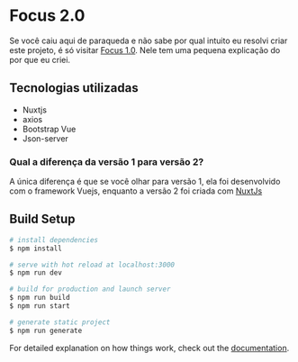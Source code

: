# Focus 2.0
Se você caiu aqui de paraqueda e não sabe por qual intuito eu resolvi criar este projeto, é só visitar [Focus 1.0](https://github.com/RodrigoVitor/Focus). Nele tem uma pequena explicação do por que eu criei.

## Tecnologias utilizadas
* Nuxtjs
* axios
* Bootstrap Vue
* Json-server

### Qual a diferença da versão 1 para versão 2?
A única diferença é que se você olhar para versão 1, ela foi desenvolvido com o framework Vuejs, enquanto a versão 2 foi criada com [NuxtJs](https://nuxtjs.org/)

## Build Setup

```bash
# install dependencies
$ npm install

# serve with hot reload at localhost:3000
$ npm run dev

# build for production and launch server
$ npm run build
$ npm run start

# generate static project
$ npm run generate
```

For detailed explanation on how things work, check out the [documentation](https://nuxtjs.org).


